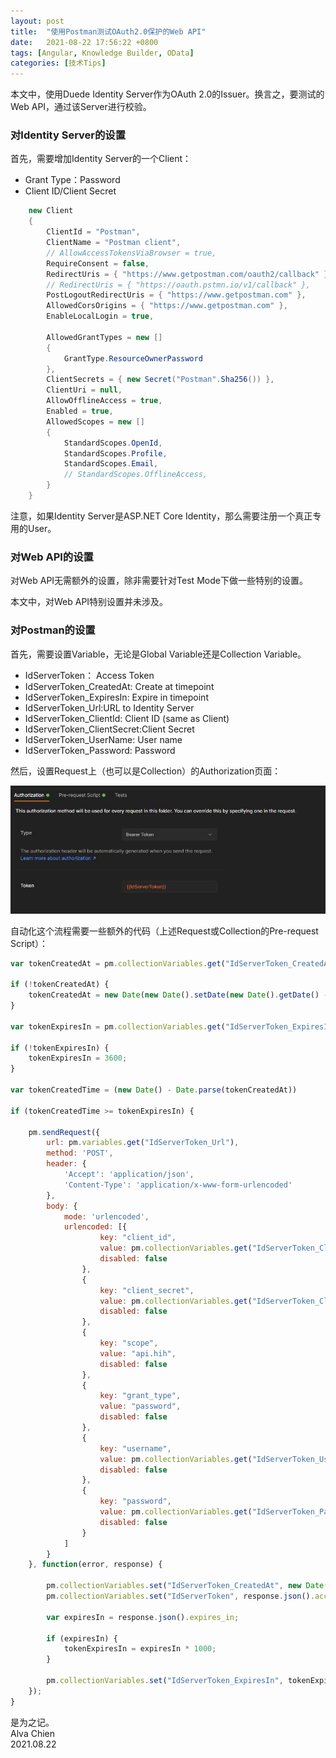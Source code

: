 ```yaml
---
layout: post
title:  "使用Postman测试OAuth2.0保护的Web API"
date:   2021-08-22 17:56:22 +0800
tags: [Angular, Knowledge Builder, OData]
categories: [技术Tips]
---
```


本文中，使用Duede Identity Server作为OAuth 2.0的Issuer。换言之，要测试的Web API，通过该Server进行校验。

### 对Identity Server的设置

首先，需要增加Identity Server的一个Client：
- Grant Type：Password
- Client ID/Client Secret

```c#
    new Client
    {
        ClientId = "Postman",
        ClientName = "Postman client",
        // AllowAccessTokensViaBrowser = true,
        RequireConsent = false,
        RedirectUris = { "https://www.getpostman.com/oauth2/callback" },
        // RedirectUris = { "https://oauth.pstmn.io/v1/callback" },
        PostLogoutRedirectUris = { "https://www.getpostman.com" },
        AllowedCorsOrigins = { "https://www.getpostman.com" },
        EnableLocalLogin = true,

        AllowedGrantTypes = new []
        {
            GrantType.ResourceOwnerPassword
        },
        ClientSecrets = { new Secret("Postman".Sha256()) },
        ClientUri = null,
        AllowOfflineAccess = true,
        Enabled = true,
        AllowedScopes = new []
        {
            StandardScopes.OpenId,
            StandardScopes.Profile,
            StandardScopes.Email,
            // StandardScopes.OfflineAccess,
        }
    }
```


注意，如果Identity Server是ASP.NET Core Identity，那么需要注册一个真正专用的User。


### 对Web API的设置

对Web API无需额外的设置，除非需要针对Test Mode下做一些特别的设置。

本文中，对Web API特别设置并未涉及。


### 对Postman的设置

首先，需要设置Variable，无论是Global Variable还是Collection Variable。
- IdServerToken： Access  Token
- IdServerToken_CreatedAt: Create at timepoint
- IdServerToken_ExpiresIn: Expire in timepoint
- IdServerToken_Url:URL to Identity Server
- IdServerToken_ClientId: Client ID (same as Client)
- IdServerToken_ClientSecret:Client Secret
- IdServerToken_UserName: User name
- IdServerToken_Password: Password

然后，设置Request上（也可以是Collection）的Authorization页面：   

![Authorization](/assets/uploads/2021/08/Postman1.jpg)

自动化这个流程需要一些额外的代码（上述Request或Collection的Pre-request Script）：

```javascript
var tokenCreatedAt = pm.collectionVariables.get("IdServerToken_CreatedAt");

if (!tokenCreatedAt) {
    tokenCreatedAt = new Date(new Date().setDate(new Date().getDate() - 1))
}

var tokenExpiresIn = pm.collectionVariables.get("IdServerToken_ExpiresIn");

if (!tokenExpiresIn) {
    tokenExpiresIn = 3600;
}

var tokenCreatedTime = (new Date() - Date.parse(tokenCreatedAt))

if (tokenCreatedTime >= tokenExpiresIn) {

    pm.sendRequest({
        url: pm.variables.get("IdServerToken_Url"),
        method: 'POST',
        header: {
            'Accept': 'application/json',
            'Content-Type': 'application/x-www-form-urlencoded'
        },
        body: {
            mode: 'urlencoded',
            urlencoded: [{
                    key: "client_id",
                    value: pm.collectionVariables.get("IdServerToken_ClientId"),
                    disabled: false
                },
                {
                    key: "client_secret",
                    value: pm.collectionVariables.get("IdServerToken_ClientSecret"),
                    disabled: false
                },
                {
                    key: "scope",
                    value: "api.hih",
                    disabled: false
                },
                {
                    key: "grant_type",
                    value: "password",
                    disabled: false
                },
                {
                    key: "username",
                    value: pm.collectionVariables.get("IdServerToken_UserName"),
                    disabled: false
                },
                {
                    key: "password",
                    value: pm.collectionVariables.get("IdServerToken_Password"),
                    disabled: false
                }
            ]
        }
    }, function(error, response) {
       
        pm.collectionVariables.set("IdServerToken_CreatedAt", new Date());
        pm.collectionVariables.set("IdServerToken", response.json().access_token);

        var expiresIn = response.json().expires_in;
        
        if (expiresIn) {
            tokenExpiresIn = expiresIn * 1000;
        }
        
        pm.collectionVariables.set("IdServerToken_ExpiresIn", tokenExpiresIn);
    });
}

```

是为之记。   
Alva Chien    
2021.08.22
